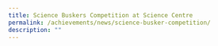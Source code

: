 ```yaml
---
title: Science Buskers Competition at Science Centre
permalink: /achievements/news/science-busker-competition/
description: ""
---
```

